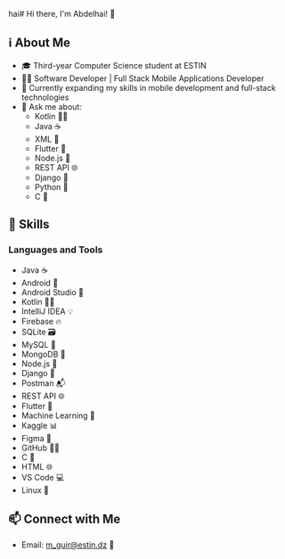 hai# Hi there, I'm Abdelhai! 👋

## ℹ️ About Me

- 🎓 Third-year Computer Science student at ESTIN
- 👨‍💻 Software Developer | Full Stack Mobile Applications Developer
- 🌱 Currently expanding my skills in mobile development and full-stack technologies
- 💬 Ask me about: 
  - Kotlin 👨‍💻
  - Java ☕
  - XML 📝
  - Flutter 🦋
  - Node.js 🚀
  - REST API 🌐
  - Django 🐍
  - Python 🐍
  - C 🧱


## 💼 Skills

### Languages and Tools

- Java ☕
- Android 📱
- Android Studio 🚀
- Kotlin 👨‍💻
- IntelliJ IDEA 💡
- Firebase 🔥
- SQLite 🗃️
- MySQL 🐬
- MongoDB 🍃
- Node.js 🚀
- Django 🐍
- Postman 📬
- REST API 🌐
- Flutter 🦋
- Machine Learning 🤖
- Kaggle 📊
- Figma 🎨
- GitHub 🐱‍💻
- C 🧱
- HTML 🌐
- VS Code 💻
- Linux 🐧


## 📫 Connect with Me

- Email: m_guir@estin.dz 📧



